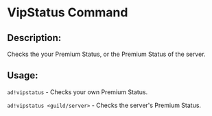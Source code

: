 # VipStatus Command

## Description:
Checks the your Premium Status, or the Premium Status of the server.

## Usage:
`ad!vipstatus` - Checks your own Premium Status.

`ad!vipstatus <guild/server>` - Checks the server's Premium Status.
